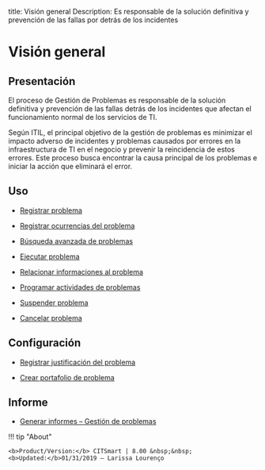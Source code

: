title: Visión general 
Description: Es responsable de la solución definitiva y prevención de las fallas por detrás de los incidentes
# Visión general

Presentación
----------------

El proceso de Gestión de Problemas es responsable de la solución definitiva
y prevención de las fallas detrás de los incidentes que afectan el funcionamiento normal
de los servicios de TI.

Según ITIL, el principal objetivo de la gestión de problemas es minimizar el impacto
adverso de incidentes y problemas causados por errores en la infraestructura de TI
en el negocio y prevenir la reincidencia de estos errores. Este proceso busca encontrar
la causa principal de los problemas e iniciar la acción que eliminará el error.

Uso
----------------

-   [Registrar problema](/es-es/citsmart-platform-9/processes/problem/use/register-problem.html)

-   [Registrar ocurrencias del problema](/es-es/citsmart-platform-9/processes/problem/use/problem-occurrences.html)

-   [Búsqueda avanzada de problemas](/es-es/citsmart-platform-9/processes/problem/use/advanced-search-for-problem.html)

-   [Ejecutar problema](/es-es/citsmart-platform-9/processes/problem/use/problem-execution.html)

-   [Relacionar informaciones al problema](/es-es/citsmart-platform-9/processes/problem/use/relate-information-to-problem.html)

-   [Programar actividades de problemas](/es-es/citsmart-platform-9/processes/problem/use/schedule-problem-activities.html)

-   [Suspender problema](/es-es/citsmart-platform-9/processes/problem/use/suspend-problem.html)

-   [Cancelar problema](/es-es/citsmart-platform-9/processes/problem/use/cancel-problem.html)

Configuración
----------------

-   [Registrar justificación del problema](/es-es/citsmart-platform-9/processes/problem/configuration/problem-justification.html)

-   [Crear portafolio de problema](/es-es/citsmart-platform-9/processes/problem/configuration/problem-portfolio.html)

Informe
-------------

-   [Generar informes – Gestión de problemas](/es-es/citsmart-platform-9/processes/problem/use/generate-reports-problem-management.html)

!!! tip "About"

    <b>Product/Version:</b> CITSmart | 8.00 &nbsp;&nbsp;
    <b>Updated:</b>01/31/2019 – Larissa Lourenço
